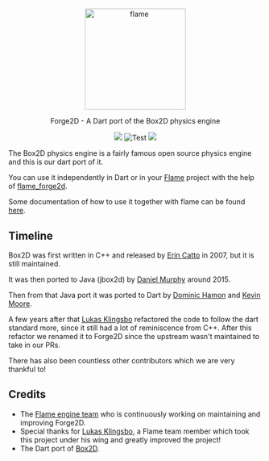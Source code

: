 #

<p align="center">
  <a href="https://flame-engine.org">
    <img alt="flame" width="200px" src="https://raw.githubusercontent.com/flame-engine/forge2d/master/design/with-text.png">
  </a>
</p>

<p align="center">
  Forge2D - A Dart port of the Box2D physics engine
</p>

<p align="center">
  <a title="Pub" href="https://pub.dartlang.org/packages/forge2d" ><img src="https://img.shields.io/pub/v/forge2d.svg?style=popout" /></a> <img src="https://github.com/flame-engine/forge2d/workflows/Test/badge.svg?branch=master&event=push" alt="Test" /> <a title="Discord" href="https://discord.gg/pxrBmy4" ><img src="https://img.shields.io/discord/509714518008528896.svg" /></a>
</p>

The Box2D physics engine is a fairly famous open source physics engine and this is our dart port of it.

You can use it independently in Dart or in your [Flame](https://github.com/flame-engine/flame) project with the help of [flame_forge2d](https://github.com/flame-engine/flame_forge2d).

Some documentation of how to use it together with flame can be found [here](https://flame-engine.org/docs/#/forge2d).

## Timeline
Box2D was first written in C++ and released by [Erin Catto](https://github.com/erincatto) in 2007, but it is still maintained.

It was then ported to Java (jbox2d) by [Daniel Murphy](https://github.com/dmurph) around 2015.

Then from that Java port it was ported to Dart by [Dominic Hamon](https://github.com/dominichamon) and [Kevin Moore](https://github.com/kevmoo).

A few years after that [Lukas Klingsbo](https://github.com/spydon) refactored the code to follow the dart standard more, since it still had a lot of reminiscence from C++.
After this refactor we renamed it to Forge2D since the upstream wasn't maintained to take in our PRs.

There has also been countless other contributors which we are very thankful to!

## Credits

 * The [Flame engine team](https://github.com/orgs/flame-engine/people) who is continuously working on maintaining and improving Forge2D.
 * Special thanks for [Lukas Klingsbo](https://github.com/spydon), a Flame team member which took this project under his wing and greatly improved the project!
 * The Dart port of [Box2D](https://github.com/google/box2d.dart).
